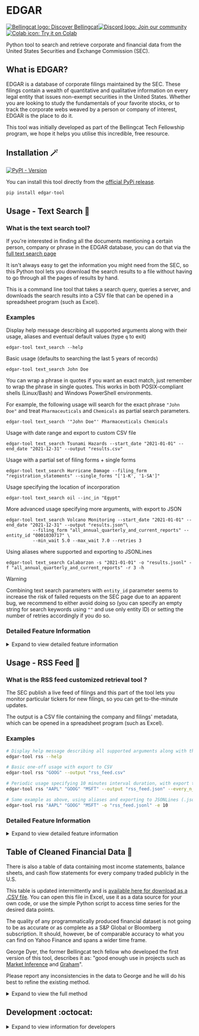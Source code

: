 # EDGAR

<a href="https://www.bellingcat.com"><img alt="Bellingcat logo: Discover Bellingcat" src="https://img.shields.io/badge/Discover%20Bellingcat-%20?style=for-the-badge&logo=data%3Aimage%2Fpng%3Bbase64%2CiVBORw0KGgoAAAANSUhEUgAAAA4AAAAYCAYAAADKx8xXAAABhGlDQ1BJQ0MgcHJvZmlsZQAAKJF9kT1Iw0AcxV9TS0UqDnZQEcxQneyiIo6likWwUNoKrTqYXPoFTRqSFBdHwbXg4Mdi1cHFWVcHV0EQ%2FABxdnBSdJES%2F5cUWsR4cNyPd%2Fced%2B8AoVllqtkTA1TNMtKJuJjLr4rBVwQwhhBEDEvM1JOZxSw8x9c9fHy9i%2FIs73N%2Fjn6lYDLAJxLHmG5YxBvEs5uWznmfOMzKkkJ8Tjxp0AWJH7kuu%2FzGueSwwDPDRjY9TxwmFktdLHcxKxsq8QxxRFE1yhdyLiuctzir1Tpr35O%2FMFTQVjJcpzmKBJaQRIo6klFHBVVYiNKqkWIiTftxD%2F%2BI40%2BRSyZXBYwcC6hBheT4wf%2Fgd7dmcXrKTQrFgcCLbX%2BMA8FdoNWw7e9j226dAP5n4Err%2BGtNYO6T9EZHixwBA9vAxXVHk%2FeAyx1g6EmXDMmR%2FDSFYhF4P6NvygODt0Dfmttbex%2BnD0CWulq%2BAQ4OgYkSZa97vLu3u7d%2Fz7T7%2BwHEU3LHAa%2FQ6gAAAAZiS0dEAAAAAAAA%2BUO7fwAAAAlwSFlzAAAuIwAALiMBeKU%2FdgAAAAd0SU1FB%2BgFHwwiMH4odB4AAAAZdEVYdENvbW1lbnQAQ3JlYXRlZCB3aXRoIEdJTVBXgQ4XAAAA50lEQVQ4y82SvWpCQRCFz25ERSJiCNqlUiS1b5AuEEiZIq1NOsGXCKms0wXSp9T6dskDiFikyiPc%2FrMZyf3FXSGQ0%2BzuzPl2ZoeVKgQ0gQ2wBVpVHlcDkjM5V%2FJ5nag6sJ%2FZX%2Bh%2FC7gEhqeAFKf7p1M9aB3b5oN1OomB7g1axUBPBr3GQHODHmOgqUF3MZAzKI2d4LWBV4H%2BMXDuJd1a7Cew1k7SwksaHC4LqNaw7aeX9GWHXkC1G1sTAS17Y3Kk2lnp4wNLiz0DrgLq8qt2MfmSSabAO%2FBBXp26dtrADPjOmN%2BAUdG7B3cE61l5hOZiAAAAAElFTkSuQmCC&logoColor=%23fff&color=%23000"></a><!--
--><a href="https://discord.gg/bellingcat"><img alt="Discord logo: Join our community" src="https://img.shields.io/badge/Join%20our%20community-%20?style=for-the-badge&logo=discord&logoColor=%23fff&color=%235865F2"></a><!--
--><a href="https://colab.research.google.com/github/bellingcat/EDGAR/blob/main/notebook/Bellingcat_EDGAR_Tool.ipynb"><img alt="Colab icon: Try it on Colab" src="https://img.shields.io/badge/Try%20it%20on%20Colab-%20?style=for-the-badge&logo=googlecolab&logoColor=fff&logoSize=auto&color=e8710a">
</a>

Python tool to search and retrieve corporate and financial data from the United States Securities and Exchange Commission (SEC). 

## What is EDGAR? 

EDGAR is a database of corporate filings maintained by the SEC. 
These filings contain a wealth of quantitative and qualitative information on every legal entity that issues non-exempt securities in the United States. 
Whether you are looking to study the fundamentals of your favorite stocks, or to track the corporate webs weaved by a person or company of interest, EDGAR is the place to do it.

This tool was initially developed as part of the Bellingcat Tech Fellowship program, we hope it helps you utilise this incredible, free resource.

## Installation :magic_wand:

[![PyPI - Version](https://img.shields.io/pypi/v/edgar-tool)
](https://pypi.org/project/edgar-tool/)

You can install this tool directly from the [official PyPi release](https://pypi.org/project/edgar-tool/).

```bash
pip install edgar-tool
```

## Usage - Text Search :mag_right:

### What is the text search tool?

If you're interested in finding all the documents mentioning a certain person, company or phrase in the EDGAR database, you can do that via the [full text search page](https://www.sec.gov/edgar/search/#)

It isn't always easy to get the information you might need from the SEC, so this Python tool lets you download the search results to a file without having to go through all the pages of results by hand.

This is a command line tool that takes a search query, queries a server, and downloads the search results into a CSV file that can be opened in a spreadsheet program (such as Excel).

### Examples

Display help message describing all supported arguments along with their usage, aliases and eventual default values (type `q` to exit)

```shell
edgar-tool text_search --help
```

Basic usage (defaults to searching the last 5 years of records)

```shell
edgar-tool text_search John Doe
```

You can wrap a phrase in quotes if you want an exact match, just remember to wrap the phrase in single quotes.
This works in both POSIX-compliant shells (Linux/Bash) and Windows PowerShell environments.

For example, the following usage will search for the exact phrase `"John Doe"` and treat `Pharmaceuticals` and
`Chemicals` as partial search parameters.

```shell
edgar-tool text_search '"John Doe"' Pharmaceuticals Chemicals
```

Usage with date range and export to custom CSV file

```shell
edgar-tool text_search Tsunami Hazards --start_date "2021-01-01" --end_date "2021-12-31" --output "results.csv"
```

Usage with a partial set of filing forms + single forms

```shell
edgar-tool text_search Hurricane Damage --filing_form "registration_statements" --single_forms "['1-K', '1-SA']"
```

Usage specifying the location of incorporation

```shell
edgar-tool text_search oil --inc_in "Egypt"
```

More advanced usage specifying more arguments, with export to JSON

```shell
edgar-tool text_search Volcano Monitoring --start_date "2021-01-01" --end_date "2021-12-31" --output "results.json"\
          --filing_form "all_annual_quarterly_and_current_reports" --entity_id "0001030717" \
          --min_wait 5.0 --max_wait 7.0 --retries 3
```

Using aliases where supported and exporting to JSONLines

```shell
edgar-tool text_search Calabarzon -s "2021-01-01" -o "results.jsonl" -f "all_annual_quarterly_and_current_reports" -r 3 -h
```

> [!WARNING]
> Combining text search parameters with `entity_id` parameter seems to increase the risk of failed requests on the SEC page due to an apparent bug, we recommend to either avoid doing so (you can specify an empty string for search keywords using `""` and use only entity ID) or setting the number of retries accordingly if you do so.

### Detailed Feature Information

<details>
<summary>Expand to view detailed feature information</summary>

#### Search parameters

Most search parameters from the EDGAR text search page are supported, including:
- `Document word or phrase` (mandatory)
- `Company name, ticker or CIK, or individual's name` (optional)
- `Filing category` (optional)
- `Filed from` and `Filed to` dates (optional)
- `Principal executive offices in` or `Incorporated in` (optional)

Currently unsupported search parameters are:
- `Filed date ranges` (since the same behavior can be achieved with `Filed from` and `Filed to` dates)

#### Output formats

Currently supported outputs formats are:
- CSV
- JSONLines (one JSON object per line)

Output format is determined by the file extension of the output file path. 
Accepted values are `.csv` and `.jsonl` (case-insensitive).

#### Retries

The tool supports retries in case of failed requests. Retries can be configured with the `--retries` argument, and the wait time between retries will be a random number between `--min_wait` and `--max_wait` arguments.

</details>

## Usage - RSS Feed :card_index:

### What is the RSS feed customized retrieval tool ?

The SEC publish a live feed of filings and this part of the tool lets you monitor particular tickers for new filings, so you can get to-the-minute updates.

The output is a CSV file containing the company and filings' metadata, which can be opened in a spreadsheet program (such as Excel).

### Examples

```bash
# Display help message describing all supported arguments along with their usage, aliases and eventual default values (type q to exit)
edgar-tool rss --help

# Basic one-off usage with export to CSV
edgar-tool rss "GOOG" --output "rss_feed.csv"

# Periodic usage specifying 10 minutes interval duration, with export to JSON
edgar-tool rss "AAPL" "GOOG" "MSFT" --output "rss_feed.json" --every_n_mins 10

# Same example as above, using aliases and exporting to JSONLines (.jsonl)
edgar-tool rss "AAPL" "GOOG" "MSFT" -o "rss_feed.jsonl" -e 10
```

### Detailed Feature Information

<details>
<summary>Expand to view detailed feature information</summary>

#### Companies CIK to Ticker mapping

Since the RSS feed uses CIKs instead of tickers, the tool includes a mapping of CIKs to tickers, which is used to filter the feed by ticker.
This mapping is obtained from the [SEC website](https://www.sec.gov/files/company_tickers.json) and is updated on user request.

#### Periodic retrieval

The RSS feed data returns the last 200 filings and is updated every 10 minutes (which doesn't mean all tickers are updated every 10 minutes).
The tool can fetch the feed either once on-demand, or at regular intervals.

</details>

## Table of Cleaned Financial Data :bank:

There is also a table of data containing most income statements, balance sheets, and cash flow statements for every company traded publicly in the U.S. 

This table is updated intermittently and is [available here for download as a .CSV file](https://edgar.marketinference.com/). You can open this file in Excel, use it as a data source for your own code, or use the simple Python script to access time series for the desired data points. 

The quality of any programmatically produced financial dataset is not going to be as accurate or as complete as a S&P Global or Bloomberg subscription. It should, however, be of comparable accuracy to what you can find on Yahoo Finance and spans a wider time frame.

George Dyer, the former Bellingcat tech fellow who developed the first version of this tool, describes it as: "good enough use in projects such as [Market Inference](https://www.marketinference.com/) and [Graham](https://graham.marketinference.com/info)". 

Please report any inconsistencies in the data to George and he will do his best to refine the existing method.

<details>
<summary>Expand to view the full method</summary>

The current table is created by the following method:

  - Monthly bulk download of all company facts data from EDGAR (this is the data set accessed by the official APIs)
  - Scraping of all calculation sheets related to each filing associated with a publicly traded company
  - Create a dictionary matching the most commonly used GAAP tags with a plain English term 
  - For a given company, for each year:
    - Determine what GAAP tags are listed under each cashflow / income / balance sheet headings (or whatever alternative terms the company happens to use) in the calculation sheet 
    - For each tag:
      - Obtain all the data associated with the tag in the company's bulk download folder for the desired year, and the preceding one 
      - Determine whether the data is duration or point in time
      - Identify quarterly and yearly values based on the time data associated with each data point
      - Recalculate all quarterly values if the reported ones are cumulative
      - Calculate Q4 value
      - Create cleaned and sorted time series
      - Isolate the value for the considered year (or calculate trailing twelve month value based on preceding four quarters for this year if the company hasn't reported yet)
    - For some particularly problematic data points such as debts I use addition between related data points to ensure consistency (this is why the debt amounts are not always perfectly accurate, but almost always in the ballpark)
    - Match the GAAP tags with their plain English term
    - Keep a database of orphan tags, and add them into the dictionary, manually

</details>

## Development :octocat:

<details>
<summary>Expand to view information for developers</summary>

This section describes how to install the project to run it from source, for example if you want to build new features.

```bash
# Clone the repository
git clone https://github.com/bellingcat/EDGAR.git

# Change directory to the project folder
cd EDGAR
```

This project uses [Poetry](https://python-poetry.org/docs) for dependency management and packaging.

```bash
# Install poetry if you haven't already
pip install poetry

# Install dependencies
poetry install

# Run the tool
poetry run edgar-tool --help
```
</details>
